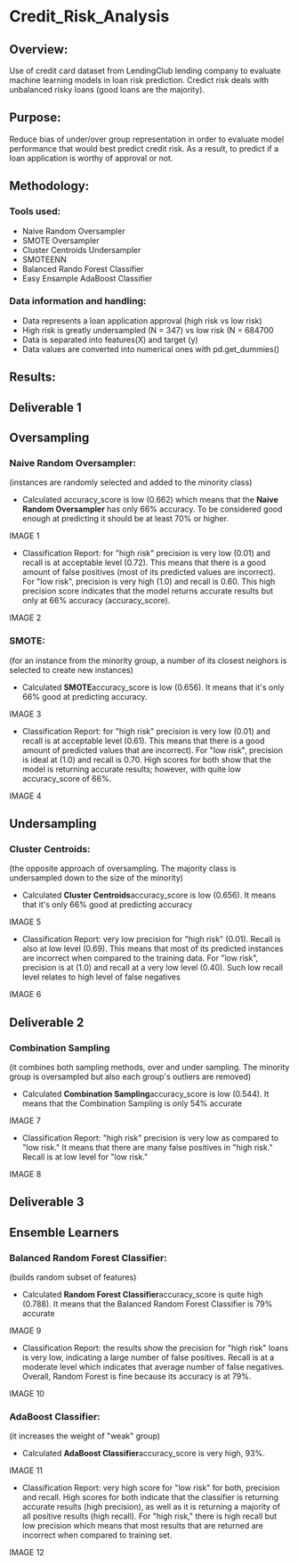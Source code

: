 # Credit_Risk_Analysis

## Overview:
Use of credit card dataset from LendingClub lending company to evaluate machine learning models in loan risk prediction.  Credict risk deals with unbalanced risky loans (good loans are the majority).

## Purpose:
Reduce bias of under/over group representation in order to evaluate model performance that would best predict credit risk. As a result, to predict if a loan application is worthy of approval or not.

## Methodology:
### Tools used:
- Naive Random Oversampler
- SMOTE Oversampler
- Cluster Centroids Undersampler
- SMOTEENN
- Balanced Rando Forest Classifier
- Easy Ensample AdaBoost Classifier

### Data information and handling:
- Data represents a loan application approval (high risk vs low risk)
- High risk is greatly undersampled (N = 347) vs low risk (N = 684700
- Data is separated into features(X) and target (y)
- Data values are converted into numerical ones with pd.get_dummies()

## Results:
## Deliverable 1
## Oversampling
### Naive Random Oversampler:
(instances are randomly selected and added to the minority class)
- Calculated accuracy_score is low (0.662) which means that the **Naive Random Oversampler** has only 66% accuracy.  To be considered good enough at predicting it should be at least 70% or higher.

IMAGE 1

- Classification Report: for "high risk" precision is very low (0.01) and recall is at acceptable level (0.72).  This means that there is a good amount of false positives (most of its predicted values are incorrect).  For "low risk", precision is very high (1.0) and recall is 0.60. This high precision score indicates that the model returns accurate results but only at 66% accuracy (accuracy_score).

IMAGE 2 

### SMOTE: 
(for an instance from the minority group, a number of its closest neighors is selected to create new instances)
- Calculated **SMOTE**accuracy_score is low (0.656). It means that it's only 66% good at predicting accuracy.

IMAGE 3

- Classification Report: for "high risk" precision is very low (0.01) and recall is at acceptable level (0.61).  This means that there is a good amount of predicted values that are incorrect).  For "low risk", precision is ideal at (1.0) and recall is 0.70. High scores for both show that the model is returning accurate results; however, with quite low accuracy_score of 66%.

IMAGE 4

## Undersampling
### Cluster Centroids: 
(the opposite approach of oversampling. The majority class is undersampled down to the size of the minority)
- Calculated **Cluster Centroids**accuracy_score is low (0.656). It means that it's only 66% good at predicting accuracy

 IMAGE 5
 
 - Classification Report: very low precision for "high risk" (0.01).  Recall is also at low level (0.69).  This means that most of its predicted instances are incorrect when compared to the training data.  For "low risk", precision is at (1.0) and recall at a very low level (0.40). Such low recall level relates to high level of false negatives
 
IMAGE 6

## Deliverable 2
### Combination Sampling
(it combines both sampling methods, over and under sampling. The minority group is oversampled but also each group's outliers are removed)
- Calculated **Combination Sampling**accuracy_score is low (0.544). It means that the Combination Sampling is only 54%  accurate

IMAGE 7

- Classification Report: "high risk" precision is very low as compared to "low risk."  It means that there are many false positives in "high risk."  Recall is at low level for "low risk."  

IMAGE 8

## Deliverable 3
##  Ensemble Learners
### Balanced Random Forest Classifier:
(builds random subset of features)
- Calculated **Random Forest Classifier**accuracy_score is quite high (0.788). It means that the Balanced Random Forest Classifier is 79% accurate

IMAGE 9

- Classification Report: the results show the precision for "high risk" loans is very low, indicating a large number of false positives. Recall is at a moderate level which indicates that average number of false negatives. Overall, Random Forest is fine because its accuracy is at 79%.

IMAGE 10 

### AdaBoost Classifier:
(it increases the weight of "weak" group)
- Calculated **AdaBoost Classifier**accuracy_score is very high, 93%. 

IMAGE 11

- Classification Report: very high score for "low risk" for both, precision and recall.  High scores for both indicate that the classifier is returning accurate results (high precision), as well as it is returning a majority of all positive results (high recall).  For "high risk," there is high recall but low precision which means that most results that are returned are incorrect when compared to training set.

IMAGE 12  











